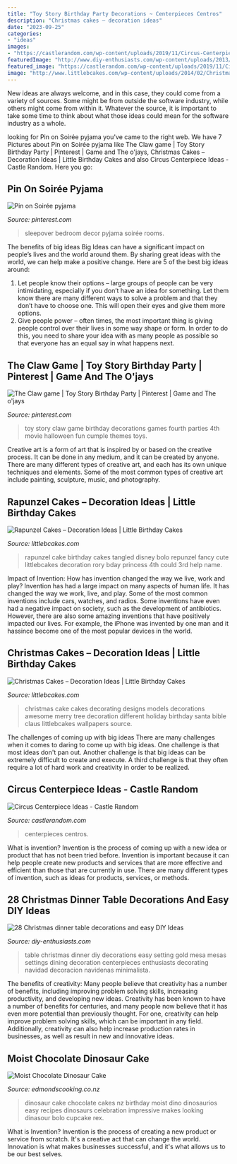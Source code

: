 ```yaml
---
title: "Toy Story Birthday Party Decorations ~ Centerpieces Centros"
description: "Christmas cakes – decoration ideas"
date: "2023-09-25"
categories:
- "ideas"
images:
- "https://castlerandom.com/wp-content/uploads/2019/11/Circus-Centerpiece-4.jpg"
featuredImage: "http://www.diy-enthusiasts.com/wp-content/uploads/2013/11/christmas-dinner-table-setting-minimalistic-gold-red-e1415992811803.jpg"
featured_image: "https://castlerandom.com/wp-content/uploads/2019/11/Circus-Centerpiece-4.jpg"
image: "http://www.littlebcakes.com/wp-content/uploads/2014/02/Christmas-Cake-Ideas-1024x936.jpg"
---
```



New ideas are always welcome, and in this case, they could come from a variety of sources. Some might be from outside the software industry, while others might come from within it. Whatever the source, it is important to take some time to think about what those ideas could mean for the software industry as a whole.

	

		
looking for Pin on Soirée pyjama you've came to the right web. We have 7 Pictures about Pin on Soirée pyjama like The Claw game | Toy Story Birthday Party | Pinterest | Game and The o&#039;jays, Christmas Cakes – Decoration Ideas | Little Birthday Cakes and also Circus Centerpiece Ideas - Castle Random. Here you go:
		
    
## Pin On Soirée Pyjama

<img loading=lazy src="https://i.pinimg.com/736x/c5/b9/8a/c5b98ad37fce478154515c273408e0bb.jpg" onerror="this.onerror=null;this.src='https://tse1.mm.bing.net/th?id=OIP._4WDK4sG4Pxtb3j69SeElQHaJ3&amp;pid=15.1';" alt="Pin on Soirée pyjama">

_Source: pinterest.com_

>sleepover bedroom decor pyjama soirée rooms. 

	

The benefits of big ideas
Big Ideas can have a significant impact on people’s lives and the world around them. By sharing great ideas with the world, we can help make a positive change. Here are 5 of the best big ideas around: 
1. Let people know their options – large groups of people can be very intimidating, especially if you don’t have an idea for something. Let them know there are many different ways to solve a problem and that they don’t have to choose one. This will open their eyes and give them more options. 
2. Give people power – often times, the most important thing is giving people control over their lives in some way shape or form. In order to do this, you need to share your idea with as many people as possible so that everyone has an equal say in what happens next. 

    
## The Claw Game | Toy Story Birthday Party | Pinterest | Game And The O&#039;jays

<img loading=lazy src="https://s-media-cache-ak0.pinimg.com/736x/ca/aa/13/caaa1359cfa096f60e4e28ba4921c66d.jpg" onerror="this.onerror=null;this.src='https://tse1.mm.bing.net/th?id=OIP.Iy6x4fHlSo_hDe8v5q3hpwHaJ3&amp;pid=15.1';" alt="The Claw game | Toy Story Birthday Party | Pinterest | Game and The o&#039;jays">

_Source: pinterest.com_

>toy story claw game birthday decorations games fourth parties 4th movie halloween fun cumple themes toys. 

	

Creative art is a form of art that is inspired by or based on the creative process. It can be done in any medium, and it can be created by anyone. There are many different types of creative art, and each has its own unique techniques and elements. Some of the most common types of creative art include painting, sculpture, music, and photography.

    
## Rapunzel Cakes – Decoration Ideas | Little Birthday Cakes

<img loading=lazy src="http://www.littlebcakes.com/wp-content/uploads/2013/08/Rapunzel-Cakes.jpg" onerror="this.onerror=null;this.src='https://tse2.mm.bing.net/th?id=OIP.lkv30_yrQuSNxYihLhAUywHaJ4&amp;pid=15.1';" alt="Rapunzel Cakes – Decoration Ideas | Little Birthday Cakes">

_Source: littlebcakes.com_

>rapunzel cake birthday cakes tangled disney bolo repunzel fancy cute littlebcakes decoration rory bday princess 4th could 3rd help name. 

	

Impact of Invention: How has invention changed the way we live, work and play?
Invention has had a large impact on many aspects of human life. It has changed the way we work, live, and play. Some of the most common inventions include cars, watches, and radios. Some inventions have even had a negative impact on society, such as the development of antibiotics. However, there are also some amazing inventions that have positively impacted our lives. For example, the iPhone was invented by one man and it hassince become one of the most popular devices in the world.

    
## Christmas Cakes – Decoration Ideas | Little Birthday Cakes

<img loading=lazy src="http://www.littlebcakes.com/wp-content/uploads/2014/02/Christmas-Cake-Ideas-1024x936.jpg" onerror="this.onerror=null;this.src='https://tse3.mm.bing.net/th?id=OIP.q6FWFYU8k1tmgy_gy14ptAHaGx&amp;pid=15.1';" alt="Christmas Cakes – Decoration Ideas | Little Birthday Cakes">

_Source: littlebcakes.com_

>christmas cake cakes decorating designs models decorations awesome merry tree decoration different holiday birthday santa bible claus littlebcakes wallpapers source. 

	

The challenges of coming up with big ideas
There are many challenges when it comes to daring to come up with big ideas. One challenge is that most ideas don't pan out. Another challenge is that big ideas can be extremely difficult to create and execute. A third challenge is that they often require a lot of hard work and creativity in order to be realized.

    
## Circus Centerpiece Ideas - Castle Random

<img loading=lazy src="https://castlerandom.com/wp-content/uploads/2019/11/Circus-Centerpiece-4.jpg" onerror="this.onerror=null;this.src='https://tse2.mm.bing.net/th?id=OIP.28KDYOnx30ltZdto053jQwHaJ4&amp;pid=15.1';" alt="Circus Centerpiece Ideas - Castle Random">

_Source: castlerandom.com_

>centerpieces centros. 

	

What is invention?
Invention is the process of coming up with a new idea or product that has not been tried before. Invention is important because it can help people create new products and services that are more effective and efficient than those that are currently in use. There are many different types of invention, such as ideas for products, services, or methods.

    
## 28 Christmas Dinner Table Decorations And Easy DIY Ideas

<img loading=lazy src="http://www.diy-enthusiasts.com/wp-content/uploads/2013/11/christmas-dinner-table-setting-minimalistic-gold-red-e1415992811803.jpg" onerror="this.onerror=null;this.src='https://tse4.mm.bing.net/th?id=OIP.5o1Ma-rgJWKDjJl3R9WTNAHaKj&amp;pid=15.1';" alt="28 Christmas dinner table decorations and easy DIY Ideas">

_Source: diy-enthusiasts.com_

>table christmas dinner diy decorations easy setting gold mesa mesas settings dining decoration centerpieces enthusiasts decorating navidad decoracion navidenas minimalista. 

	

The benefits of creativity: Many people believe that creativity has a number of benefits, including improving problem solving skills, increasing productivity, and developing new ideas.
Creativity has been known to have a number of benefits for centuries, and many people now believe that it has even more potential than previously thought. For one, creativity can help improve problem solving skills, which can be important in any field. Additionally, creativity can also help increase production rates in businesses, as well as result in new and innovative ideas.

    
## Moist Chocolate Dinosaur Cake

<img loading=lazy src="http://edmondscooking.co.nz/assets/recipes/9bb076f0be/dinosaurs.jpg" onerror="this.onerror=null;this.src='https://tse1.mm.bing.net/th?id=OIP.GAwCVOzgfAnT1ZUU_Z9aVwHaHa&amp;pid=15.1';" alt="Moist Chocolate Dinosaur Cake">

_Source: edmondscooking.co.nz_

>dinosaur cake chocolate cakes nz birthday moist dino dinosaurios easy recipes dinosaurs celebration impressive makes looking dinasour bolo cupcake rex. 

	

What is Invention?
Invention is the process of creating a new product or service from scratch. It's a creative act that can change the world. Innovation is what makes businesses successful, and it's what allows us to be our best selves.

